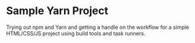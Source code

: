 # Sample Yarn Project

Trying out npm and Yarn and getting a handle on the workflow for a simple HTML/CSS/JS project using build tools and task runners.
